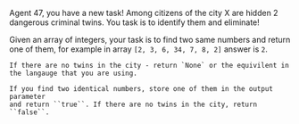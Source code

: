 Agent 47, you have a new task!
Among citizens of the city X are hidden 2 dangerous criminal twins.
You task is to identify them and eliminate!

Given an array of integers, your task is to find two same numbers and return one of them, for example in array ``[2, 3, 6, 34, 7, 8, 2]`` answer is ``2``.

```if-not:c
If there are no twins in the city - return `None` or the equivilent in the langauge that you are using.
```
```if:c
If you find two identical numbers, store one of them in the output parameter
and return ``true``. If there are no twins in the city, return ``false``.
```